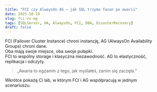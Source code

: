 ```yaml
---
title: "FCI czy AlwaysOn AG – jak SQL trzyma fason po awarii"
date: 2025-10-19
slug: fci-vs-ag
tags: [SQLServer, HA, AlwaysOn, FCI, DBA, DisasterRecovery]
draft: false
---
```


FCI (Failover Cluster Instance) chroni instancję, AG (AlwaysOn Availability Groups) chroni dane.  
Oba mają swoje miejsce, oba swoje pułapki.  
FCI to wspólny storage i klasyczna niezawodność. AG to elastyczność, replikacja i odczyty.  

> „Awaria to egzamin z tego, jak myślałeś, zanim się zaczęła.”

Wkrótce pokażę Ci lab, w którym FCI i AG współpracują w jednym scenariuszu.
